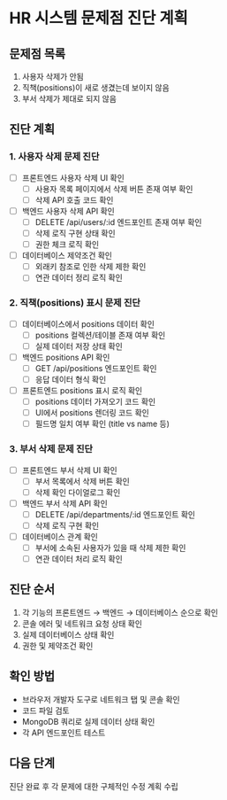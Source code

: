 # HR 시스템 문제점 진단 계획

## 문제점 목록
1. 사용자 삭제가 안됨
2. 직책(positions)이 새로 생겼는데 보이지 않음  
3. 부서 삭제가 제대로 되지 않음

## 진단 계획

### 1. 사용자 삭제 문제 진단
- [ ] 프론트엔드 사용자 삭제 UI 확인
  - [ ] 사용자 목록 페이지에서 삭제 버튼 존재 여부 확인
  - [ ] 삭제 API 호출 코드 확인
- [ ] 백엔드 사용자 삭제 API 확인
  - [ ] DELETE /api/users/:id 엔드포인트 존재 여부 확인
  - [ ] 삭제 로직 구현 상태 확인
  - [ ] 권한 체크 로직 확인
- [ ] 데이터베이스 제약조건 확인
  - [ ] 외래키 참조로 인한 삭제 제한 확인
  - [ ] 연관 데이터 정리 로직 확인

### 2. 직책(positions) 표시 문제 진단
- [ ] 데이터베이스에서 positions 데이터 확인
  - [ ] positions 컬렉션/테이블 존재 여부 확인
  - [ ] 실제 데이터 저장 상태 확인
- [ ] 백엔드 positions API 확인
  - [ ] GET /api/positions 엔드포인트 확인
  - [ ] 응답 데이터 형식 확인
- [ ] 프론트엔드 positions 표시 로직 확인
  - [ ] positions 데이터 가져오기 코드 확인
  - [ ] UI에서 positions 렌더링 코드 확인
  - [ ] 필드명 일치 여부 확인 (title vs name 등)

### 3. 부서 삭제 문제 진단
- [ ] 프론트엔드 부서 삭제 UI 확인
  - [ ] 부서 목록에서 삭제 버튼 확인
  - [ ] 삭제 확인 다이얼로그 확인
- [ ] 백엔드 부서 삭제 API 확인
  - [ ] DELETE /api/departments/:id 엔드포인트 확인
  - [ ] 삭제 로직 구현 확인
- [ ] 데이터베이스 관계 확인
  - [ ] 부서에 소속된 사용자가 있을 때 삭제 제한 확인
  - [ ] 연관 데이터 처리 로직 확인

## 진단 순서
1. 각 기능의 프론트엔드 → 백엔드 → 데이터베이스 순으로 확인
2. 콘솔 에러 및 네트워크 요청 상태 확인
3. 실제 데이터베이스 상태 확인
4. 권한 및 제약조건 확인

## 확인 방법
- 브라우저 개발자 도구로 네트워크 탭 및 콘솔 확인
- 코드 파일 검토
- MongoDB 쿼리로 실제 데이터 상태 확인
- 각 API 엔드포인트 테스트

## 다음 단계
진단 완료 후 각 문제에 대한 구체적인 수정 계획 수립